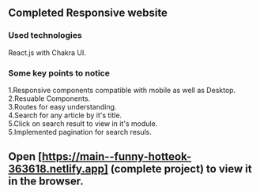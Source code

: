 
## Completed Responsive website

### Used technologies
React.js with Chakra UI.



### Some key points to notice

1.Responsive components compatible with mobile as well as Desktop.<br />
2.Resuable Components.<br />
3.Routes for easy understanding.<br />
4.Search for any article by it's title.<br />
5.Click on search result to view in it's module. <br />
5.Implemented pagination for search resuls.<br />

## Open [https://main--funny-hotteok-363618.netlify.app] (complete project) to view it in the browser.


